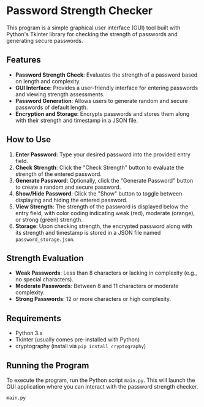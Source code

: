 # Password Strength Checker

This program is a simple graphical user interface (GUI) tool built with Python's Tkinter library for checking the strength of passwords and generating secure passwords.

## Features

- **Password Strength Check**: Evaluates the strength of a password based on length and complexity.
- **GUI Interface**: Provides a user-friendly interface for entering passwords and viewing strength assessments.
- **Password Generation**: Allows users to generate random and secure passwords of default length.
- **Encryption and Storage**: Encrypts passwords and stores them along with their strength and timestamp in a JSON file.

## How to Use

1. **Enter Password**: Type your desired password into the provided entry field.
2. **Check Strength**: Click the "Check Strength" button to evaluate the strength of the entered password.
3. **Generate Password**: Optionally, click the "Generate Password" button to create a random and secure password.
4. **Show/Hide Password**: Click the "Show" button to toggle between displaying and hiding the entered password.
5. **View Strength**: The strength of the password is displayed below the entry field, with color coding indicating weak (red), moderate (orange), or strong (green) strength.
6. **Storage**: Upon checking strength, the encrypted password along with its strength and timestamp is stored in a JSON file named `password_storage.json`.

## Strength Evaluation

- **Weak Passwords**: Less than 8 characters or lacking in complexity (e.g., no special characters).
- **Moderate Passwords**: Between 8 and 11 characters or moderate complexity.
- **Strong Passwords**: 12 or more characters or high complexity.

## Requirements

- Python 3.x
- Tkinter (usually comes pre-installed with Python)
- cryptography (install via `pip install cryptography`)

## Running the Program

To execute the program, run the Python script `main.py`. This will launch the GUI application where you can interact with the password strength checker.

```bash
main.py
